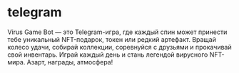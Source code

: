 # telegram
Virus Game Bot — это Telegram-игра, где каждый спин может принести тебе уникальный NFT-подарок, токен или редкий артефакт. Вращай колесо удачи, собирай коллекции, соревнуйся с друзьями и прокачивай свой инвентарь. Играй каждый день и стань легендой вирусного NFT-мира. Азарт, награды, атмосфера!
